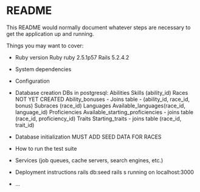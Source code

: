 # README

This README would normally document whatever steps are necessary to get the
application up and running.

Things you may want to cover:

* Ruby version
  Ruby ruby 2.5.1p57
  Rails 5.2.4.2

* System dependencies

* Configuration

* Database creation
  DBs in postgresql:
    Abilities
    Skills (ability_id)
    Races
  NOT YET CREATED
    Ability_bonuses - Joins table - (ability_id, race_id, bonus)
    Subraces (race_id)
    Languages
    Available_languages(race_id, language_id)
    Proficiencies
    Available_starting_proficiencies - joins table (race_id, proficiency_id)
    Traits
    Starting_traits - joins table (race_id, trait_id)


* Database initialization
  MUST ADD SEED DATA FOR RACES

* How to run the test suite

* Services (job queues, cache servers, search engines, etc.)

* Deployment instructions
  rails db:seed
  rails s
  running on localhost:3000

* ...
